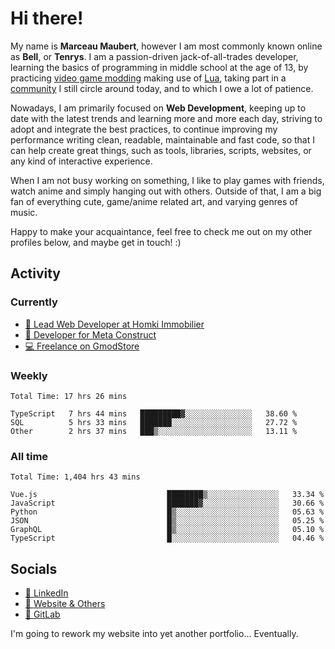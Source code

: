 # Hi there!

My name is **Marceau Maubert**, however I am most commonly known online as **Bell**, or **Tenrys**. I am a passion-driven jack-of-all-trades developer, learning the basics of programming in middle school at the age of 13, by practicing [video game modding](https://garrysmod.com) making use of [Lua](https://lua.org), taking part in a [community](https://metastruct.net) I still circle around today, and to which I owe a lot of patience.

Nowadays, I am primarily focused on **Web Development**, keeping up to date with the latest trends and learning more and more each day, striving to adopt  and integrate the best practices, to continue improving my performance writing clean, readable, maintainable and fast code, so that I can help create great things, such as tools, libraries, scripts, websites, or any kind of interactive experience.

When I am not busy working on something, I like to play games with friends, watch anime and simply hanging out with others. Outside of that, I am a big fan of everything cute, game/anime related art, and varying genres of music.

Happy to make your acquaintance, feel free to check me out on my other profiles below, and maybe get in touch! :)

## Activity

### Currently

- [🏢 Lead Web Developer at Homki Immobilier](https://homki-immobilier.com)
- [🎈 Developer for Meta Construct](https://metastruct.net)
- [💻 Freelance on GmodStore](https://www.gmodstore.com/users/Tenrys)

### Weekly
<!--START_SECTION:wakaWeekly-->

```text
Total Time: 17 hrs 26 mins

TypeScript   7 hrs 44 mins   █████████▓░░░░░░░░░░░░░░░   38.60 %
SQL          5 hrs 33 mins   ███████░░░░░░░░░░░░░░░░░░   27.72 %
Other        2 hrs 37 mins   ███▒░░░░░░░░░░░░░░░░░░░░░   13.11 %
```

<!--END_SECTION:wakaWeekly-->

### All time
<!--START_SECTION:wakaTotal-->

```text
Total Time: 1,404 hrs 43 mins

Vue.js                             ████████▒░░░░░░░░░░░░░░░░   33.34 %
JavaScript                         ███████▓░░░░░░░░░░░░░░░░░   30.66 %
Python                             █▒░░░░░░░░░░░░░░░░░░░░░░░   05.63 %
JSON                               █▒░░░░░░░░░░░░░░░░░░░░░░░   05.25 %
GraphQL                            █▒░░░░░░░░░░░░░░░░░░░░░░░   05.10 %
TypeScript                         █░░░░░░░░░░░░░░░░░░░░░░░░   04.46 %
```

<!--END_SECTION:wakaTotal-->

## Socials

- [👔 LinkedIn](https://www.linkedin.com/in/marceau-maubert)
- [🔗 Website & Others](https://bell.moe)
- [🦊 GitLab](https://gitlab.com/Tenrys)

I'm going to rework my website into yet another portfolio... Eventually.
